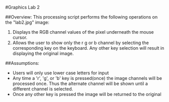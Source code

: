 #Graphics Lab 2

##Overview:
This processing script performs the following operations on the "lab2.jpg" image:

1. Displays the RGB channel values of the pixel underneath the mouse cursor.
2. Allows the user to show only the r g or b channel by selecting the corresponding key on the keyboard. Any other key selection will result in displaying the original image.
  
##Assumptions:
   - Users will only use lower case letters for input
   - Any time a 'r', 'g', or 'b' key is pressed(once) the image channels will be processed once. Thus the alternate channel will be shown until a different channel is selected.
   - Once any other key is pressed the image will be returned to the original

